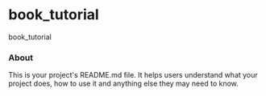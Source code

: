 book_tutorial
=============

book_tutorial

### About

This is your project's README.md file. It helps users understand what your
project does, how to use it and anything else they may need to know.
